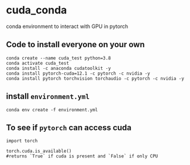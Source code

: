 # cuda_conda
conda environment to interact with GPU in pytorch

## Code to install everyone on your own

```
conda create --name cuda_test python=3.8
conda activate cuda_test
conda install -c anaconda cudatoolkit -y
conda install pytorch-cuda=12.1 -c pytorch -c nvidia -y
conda install pytorch torchvision torchaudio -c pytorch -c nvidia -y
```

## install `environment.yml`

```
conda env create -f environment.yml
```

## To see if `pytorch` can access cuda

```{python}
import torch

torch.cuda.is_available()
#returns `True` if cuda is present and `False` if only CPU
```
